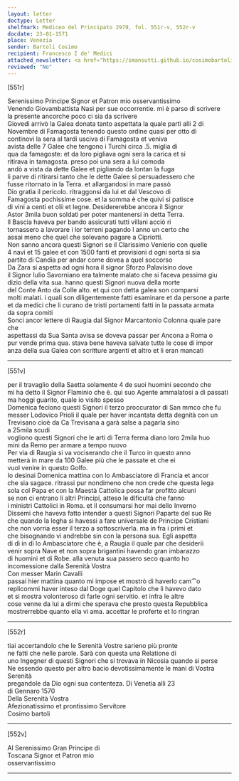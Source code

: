 ```yaml
---
layout: letter
doctype: Letter
shelfmark: Mediceo del Principato 2979, fol. 551r-v, 552r-v
docdate: 23-01-1571
place: Venezia
sender: Bartoli Cosimo
recipient: Francesco I de' Medici
attached_newsletter: <a href="https://smansutti.github.io/cosimobartoli/texts/2979_215/">2979_215</a>
reviewed: "No"
---
```


[551r]  
  
  
Serenissimo Principe Signor et Patron mio osservantissimo  
Venendo Giovambattista Nasi per sue occorrentie. mi è parso di scrivere  
la presente ancorche poco ci sia da scrivere  
Giovedì arrivò la Galea donata tanto aspettata la quale partì alli 2 di  
Novembre di Famagosta tenendo questo ordine quasi per otto dì  
continovi la sera al tardi usciva di Famagosta et veniva  
avista delle 7 Galee che tengono i Turchi circa .5. miglia di  
qua da famagoste: et da loro pigliava ogni sera la carica et si  
ritirava in tamagosta. preso poi una sera a lui comoda  
andò a vista da dette Galee et pigliando da lontan la fuga  
li parve di ritirarsi tanto che le dette Galee si persuadessero che  
fusse ritornato in la Terra. et allargandosi in mare passò  
Dio gratia il pericolo. ritraggonsi da lui et dal Vescovo di  
Famagosta pochissime cose. et la somma è che quivi si patisce  
di vini a centi et olii et legne. Desidererebbe ancora il Signor  
Astor 3mila buon soldati per poter mantenersi in detta Terra.  
Il Bascia haveva per bando assicurati tutti villani acciò ri  
tornassero a lavorare i lor terreni pagando l anno un certo che  
assai meno che quel che solevano pagare a Cipriotti.  
Non sanno ancora questi Signori se il Clarissimo Venierio con quelle  
4 navi et 15 galee et con 1500 fanti et provisioni d ogni sorta si sia  
partito di Candia per andar come dovea a quel soccorso  
Da Zara si aspetta ad ogni hora il signor Sforzo Palavisino dove  
il Signor Iulio Savorniano era talmente malato che si faceva pessima giu  
dizio della vita sua. hanno questi Signori nuova della morte  
del Conte Anto da Colle alto. et qui con detta galea son comparsi  
molti malati. i quali son diligentemente fatti esaminare et da persone a parte  
et da medici che li curano de tristi portamenti fatti in la passata armata  
da sopra comiti  
Sonci ancor lettere di Raugia dal Signor Marcantonio Colonna quale pare che  
aspettassi da Sua Santa avisa se doveva passar per Ancona a Roma o  
pur vende prima qua. stava bene haveva salvate tutte le cose di impor  
anza della sua Galea con scritture argenti et altro et li eran mancati  
  
---  

[551v]  
  
  
per il travaglio della Saetta solamente 4 de suoi huomini secondo che  
mi ha detto il Signor Flaminio che è. qui suo Agente ammalatosi a dì passati  
ma hoggi guarito, quale io visito spesso  
Domenica feciono questi Signori il terzo proccurator di San mmco che fu  
messer Lodovico Prioli il quale per haver incantata detta degnità con un  
Trevisano cioè da Ca Trevisana a garà salse a pagarla sino  
a 25mila scudi  
vogliono questi Signori che le arti di Terra ferma diano loro 2mila huo  
mini da Remo per armare a tempo nuovo  
Per via di Raugia si va vociserando che il Turco in questo anno  
metterà in mare da 100 Galee più che le passate et che ei  
vuol venire in questo Golfo.  
Io desinai Domenica mattina con lo Ambasciatore di Francia et ancor  
che sia sagace. ritrassi pur nondimeno che non crede che questa lega  
sola col Papa et con la Maestà Cattolica possa far profitto alcuni  
se non ci entrano li altri Principi, atteso le dificultà che fanno  
i ministri Cattolici in Roma. et il consumarsi hor mai dello Inverno  
Dissemi che haveva fatto intender a questi Signori Paparte del suo Re  
che quando la legha si havessi a fare universale de Principe Cristiani  
che non vorria esser il terzo a sottoscriverla. ma in fra i primi et  
che bisognando vi andrebbe sin con la persona sua. Egli aspetta  
di dì in dì lo Ambasciatore che è, a Raugia il quale par che desiderii  
venir sopra Nave et non sopra brigantini havendo gran imbarazzo  
di huomini et di Robe. alla venuta sua passero seco quanto ho  
incomessione dalla Serenità Vostra  
Con messer Marin Cavalli  
passai hier mattina quanto mi impose et mostrò di haverlo cam⁀o  
replicommi haver inteso dal Doge quel Capitolo che li havevo dato  
et si mostra volonteroso di farle ogni servitio. et infra le altre  
cose venne da lui a dirmi che sperava che presto questa Repubblica  
mostrerrebbe quanto ella vi ama. accettar le proferte et lo ringran  
  
---  

[552r]  
  
  
tiai accertandolo che le Serenità Vostre sarieno più pronte  
ne fatti che nelle parole. Sarà con questa una Relatione di  
uno Ingegner di questi Signori che si trovava in Nicosia quando si perse  
Ne essendo questo per altro bacio devotissimamente le mani di Vostra Serenità  
pregandole da Dio ogni sua contenteza. Di Venetia alli 23  
di Gennaro 1570  
Della Serenità Vostra  
Afezionatissimo et prontissimo Servitore  
Cosimo bartoli  
  
---  

[552v]  
  
  
Al Serenissimo Gran Principe di  
Toscana Signor et Patron mio  
osservantissimo  
  
---  

